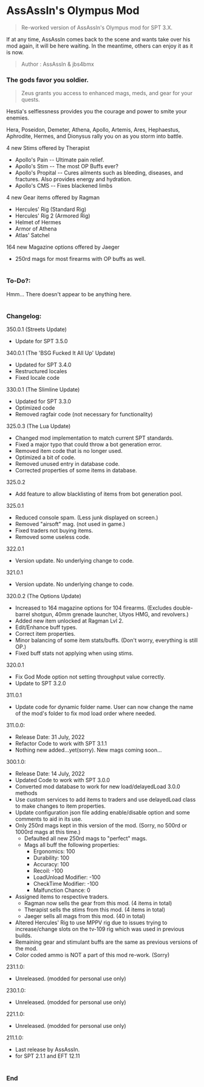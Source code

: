 # AssAssIn's Olympus Mod
>Re-worked version of AssAssIn's Olympus mod for SPT 3.X.

If at any time, AssAssIn comes back to the scene and wants take over his mod again, it will be here waiting. In the meantime, others can enjoy it as it is now.

>Author  : AssAssIn & jbs4bmx


### The gods favor you soldier.
>Zeus grants you access to enhanced mags, meds, and gear for your quests.

Hestia's selflessness provides you the courage and power to smite your enemies.

Hera, Poseidon, Demeter, Athena, Apollo, Artemis, Ares, Hephaestus, Aphrodite, Hermes, and Dionysus rally you on as you storm into battle.


4 new Stims offered by Therapist
  - Apollo's Pain -- Ultimate pain relief.
  - Apollo's Stim -- The most OP Buffs ever?
  - Apollo's Propital -- Cures ailments such as bleeding, diseases, and fractures. Also provides energy and hydration.
  - Apollo's CMS -- Fixes blackened limbs

4 new Gear items offered by Ragman
  - Hercules' Rig (Standard Rig)
  - Hercules' Rig 2 (Armored Rig)
  - Helmet of Hermes
  - Armor of Athena
  - Atlas' Satchel

164 new Magazine options offered by Jaeger
  - 250rd mags for most firearms with OP buffs as well.
#

### To-Do?:
Hmm... There doesn't appear to be anything here.
#

### Changelog:
350.0.1 (Streets Update)
  - Update for SPT 3.5.0

340.0.1 (The 'BSG Fucked It All Up' Update)
  - Updated for SPT 3.4.0
  - Restructured locales
  - Fixed locale code

330.0.1 (The Slimline Update)
  - Updated for SPT 3.3.0
  - Optimized code
  - Removed ragfair code (not necessary for functionality)

325.0.3 (The Lua Update)
  - Changed mod implementation to match current SPT standards.
  - Fixed a major typo that could throw a bot generation error.
  - Removed item code that is no longer used.
  - Optimized a bit of code.
  - Removed unused entry in database code.
  - Corrected properties of some items in database.

325.0.2
  - Add feature to allow blacklisting of items from bot generation pool.

325.0.1
  - Reduced console spam. (Less junk displayed on screen.)
  - Removed "airsoft" mag. (not used in game.)
  - Fixed traders not buying items.
  - Removed some useless code.

322.0.1
  - Version update. No underlying change to code.

321.0.1
  - Version update. No underlying change to code.

320.0.2 (The Options Update)
  - Increased to 164 magazine options for 104 firearms. (Excludes double-barrel shotgun, 40mm grenade launcher, Utyos HMG, and revolvers.)
  - Added new item unlocked at Ragman Lvl 2.
  - Edit/Enhance buff types.
  - Correct item properties.
  - Minor balancing of some item stats/buffs. (Don't worry, everything is still OP.)
  - Fixed buff stats not applying when using stims.

320.0.1
  - Fix God Mode option not setting throughput value correctly.
  - Update to SPT 3.2.0

311.0.1
  - Update code for dynamic folder name. User can now change the name of the mod's folder to fix mod load order where needed.

311.0.0:
  - Release Date: 31 July, 2022
  - Refactor Code to work with SPT 3.1.1
  - Nothing new added...yet(sorry). New mags coming soon...

300.1.0:
  - Release Date: 14 July, 2022
  - Updated Code to work with SPT 3.0.0
  - Converted mod database to work for new load/delayedLoad 3.0.0 methods
  - Use custom services to add items to traders and use delayedLoad class to make changes to item properties.
  - Update configuration json file adding enable/disable option and some comments to aid in its use.
  - Only 250rd mags kept in this version of the mod. (Sorry, no 500rd or 1000rd mags at this time.)
    - Defaulted all new 250rd mags to "perfect" mags.
    - Mags all buff the following properties:
      - Ergonomics: 100
      - Durability: 100
      - Accuracy: 100
      - Recoil: -100
      - LoadUnload Modifier: -100
      - CheckTime Modifier: -100
      - Malfunction Chance: 0
  - Assigned items to respective traders.
    - Ragman now sells the gear from this mod. (4 items in total)
    - Therapist sells the stims from this mod. (4 items in total)
    - Jaeger sells all mags from this mod. (40 in total)
  - Altered Hercules' Rig to use MPPV rig due to issues trying to increase/change slots on the tv-109 rig which was used in previous builds.
  - Remaining gear and stimulant buffs are the same as previous versions of the mod.
  - Color coded ammo is NOT a part of this mod re-work. (Sorry)

231.1.0:
  - Unreleased. (modded for personal use only)

230.1.0:
  - Unreleased. (modded for personal use only)

221.1.0:
  - Unreleased. (modded for personal use only)

211.1.0:
  - Last release by AssAssIn.
  - for SPT 2.1.1 and EFT 12.11
#

### End
#